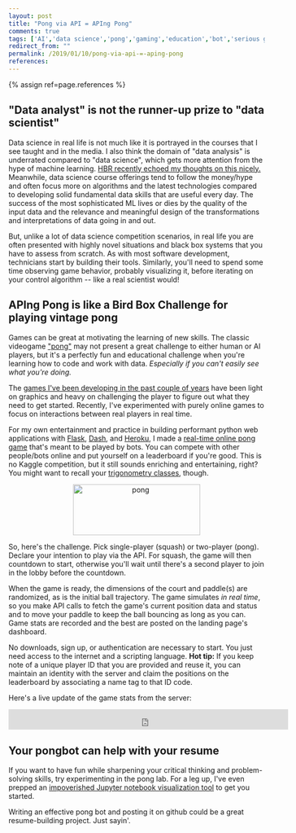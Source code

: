 ```yaml
---
layout: post
title: "Pong via API = APIng Pong"
comments: true
tags: ['AI','data science','pong','gaming','education','bot','serious game']
redirect_from: ""
permalink: /2019/01/10/pong-via-api-=-aping-pong
references:
---
```


{% assign ref=page.references %}

## "Data analyst" is not the runner-up prize to "data scientist"

Data science in real life is not much like it is portrayed in the courses that I see taught and in the media. I also think the domain of "data analysis" is underrated compared to "data science", which gets more attention from the hype of machine learning. [HBR recently echoed my thoughts on this nicely.](https://hbr.org/2018/12/what-great-data-analysts-do-and-why-every-organization-needs-them) Meanwhile, data science course offerings tend to follow the money/hype and often focus more on algorithms and the latest technologies compared to developing solid fundamental data skills that are useful every day. The success of the most sophisticated ML lives or dies by the quality of the input data and the relevance and meaningful design of the transformations and interpretations of data going in and out.

But, unlike a lot of data science competition scenarios, in real life you are often presented with highly novel situations and black box systems that you have to assess from scratch. As with most software development, technicians start by building their tools. Similarly, you'll need to spend some time observing game behavior, probably visualizing it, before iterating on your control algorithm -- like a real scientist would!

## APIng Pong is like a Bird Box Challenge for playing vintage pong

Games can be great at motivating the learning of new skills. The classic videogame ["pong"](https://en.wikipedia.org/wiki/Pong) may not present a great challenge to either human or AI players, but it's a perfectly fun and educational challenge when you're learning how to code and work with data. _Especially if you can't easily see what you're doing._

The [games I've been developing in the past couple of years](https://transient-dynamic.itch.io/dragonflyops) have been light on graphics and heavy on challenging the player to figure out what they need to get started. Recently, I've experimented with purely online games to focus on interactions between real players in real time.

For my own entertainment and practice in building performant python web applications with [Flask](http://flask.pocoo.org/), [Dash](https://dash.plot.ly), and [Heroku](http://heroku.com), I made a [real-time online pong game](https://aping-pong.herokuapp.com/) that's meant to be played by bots. You can compete with other people/bots online and put yourself on a leaderboard if you're good. This is no Kaggle competition, but it still sounds enriching and entertaining, right? You might want to recall your [trigonometry classes](https://www.youtube.com/results?search_query=trigonometry+for+gaming), though.

<center><img src="https://media.giphy.com/media/tJc0Sq1jilB8A/giphy.gif" alt="pong" width="250" height="100"></center>

So, here's the challenge. Pick single-player (squash) or two-player (pong). Declare your intention to play via the API. For squash, the game will then countdown to start, otherwise you'll wait until there's a second player to join in the lobby before the countdown.

When the game is ready, the dimensions of the court and paddle(s) are randomized, as is the initial ball trajectory. The game simulates _in real time_, so you make API calls to fetch the game's current position data and status and to move your paddle to keep the ball bouncing as long as you can. Game stats are recorded and the best are posted on the landing page's dashboard.

No downloads, sign up, or authentication are necessary to start. You just need access to the internet and a scripting language. **Hot tip:** If you keep note of a unique player ID that you are provided and reuse it, you can maintain an identity with the server and claim the positions on the leaderboard by associating a name tag to that ID code.

Here's a live update of the game stats from the server:
<center>
    <iframe width="550" height="40" src="https://aping-pong.herokuapp.com/stats_totals" frameborder="0">
    </iframe>
</center>

## Your pongbot can help with your resume

If you want to have fun while sharpening your critical thinking and problem-solving skills, try experimenting in the pong lab. For a leg up, I've even prepped an [impoverished Jupyter notebook visualization tool](https://github.com/robclewley/aping-pong-jupclient) to get you started.

Writing an effective pong bot and posting it on github could be a great resume-building project. Just sayin'.
